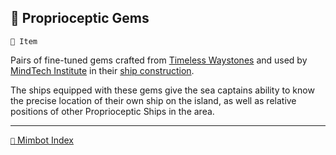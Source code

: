 ## 🔸 Proprioceptic Gems

`📜 Item`

Pairs of fine-tuned gems crafted from [Timeless Waystones](timeless_waystone.html) and used by [MindTech Institute](<https://zeithalt.github.io/r/mindtech_institute.html>) in their [ship construction](<https://zeithalt.github.io/r/proprioceptic_shipyard.html>).

The ships equipped with these gems give the sea captains ability to know the precise location of their own ship on the island, as well as relative positions of other Proprioceptic Ships in the area.

-----
[`📑` Mimbot Index](<https://zeithalt.github.io/r/#96d0>)
<!---
keywords:  
aliases: 
-->